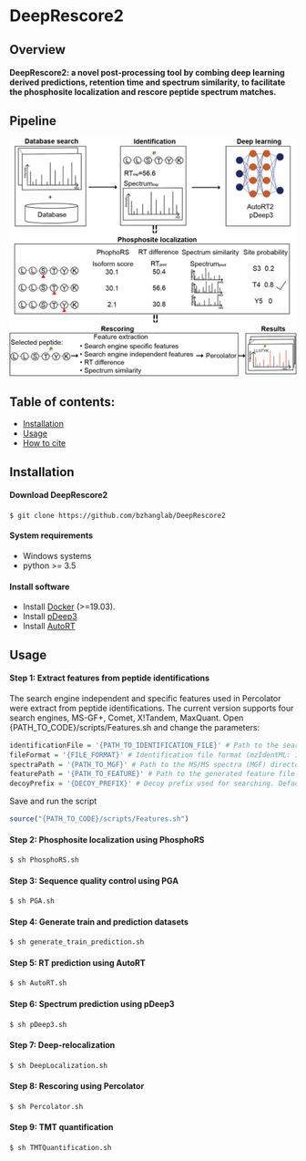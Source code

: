 # DeepRescore2

## Overview

#### DeepRescore2: a novel post-processing tool by combing deep learning derived predictions, retention time and spectrum similarity, to facilitate the phosphosite localization and rescore peptide spectrum matches. 


## Pipeline

![DeepRescore2 pipeline](Images/Figure1.png)

## Table of contents:

- [Installation](#installation)
- [Usage](#Usage)
- [How to cite](#how-to-cite)

## Installation

#### Download DeepRescore2

```shell
$ git clone https://github.com/bzhanglab/DeepRescore2
```

#### System requirements

* Windows systems
* python >= 3.5

#### Install software

* Install [Docker](https://docs.docker.com/install/) (>=19.03).
* Install [pDeep3](https://github.com/pFindStudio/pDeep3)
* Install [AutoRT](https://github.com/bzhanglab/AutoRT)

## Usage
#### Step 1: Extract features from peptide identifications

The search engine independent and specific features used in Percolator were extract from peptide identifications. The current version supports four search engines, MS-GF+, Comet, X!Tandem, MaxQuant.
Open {PATH_TO_CODE}/scripts/Features.sh and change the parameters:

```R
identificationFile = '{PATH_TO_IDENTIFICATION_FILE}' # Path to the search engine identification file
fileFormat = '{FILE_FORMAT}' # Identification file format (mzIdentML: 1, pepXML: 2, proBAM: 3, txt: 4, maxQuant: 5, TIC: 6)
spectraPath = '{PATH_TO_MGF}' # Path to the MS/MS spectra (MGF) directory
featurePath = '{PATH_TO_FEATURE}' # Path to the generated feature file
decoyPrefix = '{DECOY_PREFIX}' # Decoy prefix used for searching. Default is XXX_
```
Save and run the script
```R
source("{PATH_TO_CODE}/scripts/Features.sh")
```

#### Step 2: Phosphosite localization using PhosphoRS

```sh
$ sh PhosphoRS.sh
```

#### Step 3: Sequence quality control using PGA

```sh
$ sh PGA.sh
```

#### Step 4: Generate train and prediction datasets

```sh
$ sh generate_train_prediction.sh
```

#### Step 5: RT prediction using AutoRT

```sh
$ sh AutoRT.sh
```

#### Step 6: Spectrum prediction using pDeep3

```sh
$ sh pDeep3.sh
```

#### Step 7: Deep-relocalization

```sh
$ sh DeepLocalization.sh
```

#### Step 8: Rescoring using Percolator

```sh
$ sh Percolator.sh
```

#### Step 9: TMT quantification

```sh
$ sh TMTQuantification.sh
```
